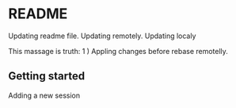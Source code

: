 # README

Updating readme file. 
Updating remotely.
Updating localy

This massage is truth:
1 ) Appling changes before rebase remotelly.

## Getting started

Adding a new session
